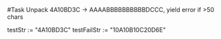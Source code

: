 #Task
Unpack 4A10BD3C -> AAAABBBBBBBBBBDCCC, yield error if >50 chars

testStr := "4A10BD3C"
testFailStr := "10A10B10C20D6E"
